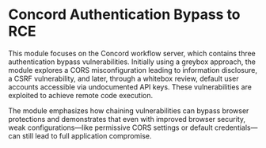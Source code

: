 # Concord Authentication Bypass to RCE
This module focuses on the Concord workflow server, which contains three authentication bypass vulnerabilities. Initially using a greybox approach, the module explores a CORS misconfiguration leading to information disclosure, a CSRF vulnerability, and later, through a whitebox review, default user accounts accessible via undocumented API keys. These vulnerabilities are exploited to achieve remote code execution.

The module emphasizes how chaining vulnerabilities can bypass browser protections and demonstrates that even with improved browser security, weak configurations—like permissive CORS settings or default credentials—can still lead to full application compromise.
